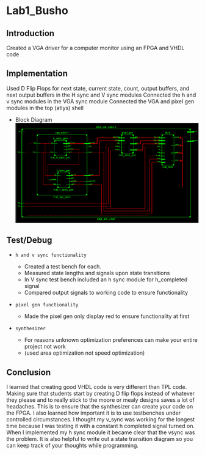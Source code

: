 Lab1_Busho
==========

## Introduction
Created a VGA driver for a computer monitor using an FPGA and VHDL code

## Implementation
Used D Flip Flops for next state, current state, count, output buffers, and next output buffers
in the H sync and V sync modules
Connected the h and v sync modules in the VGA sync module
Connected the VGA and pixel gen modules in the top (atlys) shell

- Block Diagram 
![alt text](https://github.com/cbusho/Lab1_Busho/blob/master/Block%20Diagram.png "Block Diagram")

## Test/Debug

- `h and v sync functionality`
  - Created a test bench for each.
  - Measured state lengths and signals upon state transitions
  - In V sync test bench included an h sync module for h_completed signal
  - Compared output signals to working code to ensure functionality
  
- `pixel gen functionality`
  - Made the pixel gen only display red to ensure functionality at first
  
- `synthesizer` 
  - For reasons unknown optimization preferences can make your entire project not work
  - (used area optimization not speed optimization)
  
## Conclusion
I learned that creating good VHDL code is very different than TPL code. Making sure that students
start by creating D flip flops instead of whatever they please and to really stick to the moore
or mealy designs saves a lot of headaches. This is to ensure that the synthesizer can create your
code on the FPGA. I also learned how important it is to use testbenches under controlled circumstances.
I thought my v_sync was working for the longest time because I was testing it with a constant h completed
signal turned on. When I implemented my h sync module it became clear that the vsync was the problem. It is
also helpful to write out a state transition diagram so you can keep track of your thoughts while programming.

